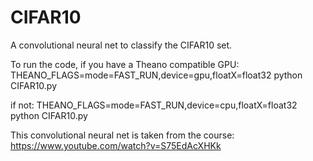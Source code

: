 # CIFAR10
A convolutional neural net to classify the CIFAR10 set.

To run the code, if you have a Theano compatible GPU:
  THEANO_FLAGS=mode=FAST_RUN,device=gpu,floatX=float32 python CIFAR10.py

if not:
  THEANO_FLAGS=mode=FAST_RUN,device=cpu,floatX=float32 python CIFAR10.py

This convolutional neural net is taken from the course:
https://www.youtube.com/watch?v=S75EdAcXHKk


